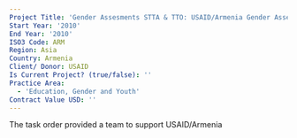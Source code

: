 ```yaml
---
Project Title: 'Gender Assesments STTA & TTO: USAID/Armenia Gender Assessment (TDY 93)'
Start Year: '2010'
End Year: '2010'
ISO3 Code: ARM
Region: Asia
Country: Armenia
Client/ Donor: USAID
Is Current Project? (true/false): ''
Practice Area:
  - 'Education, Gender and Youth'
Contract Value USD: ''
---
```

The task order provided a team to support USAID/Armenia